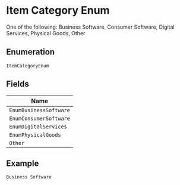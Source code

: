 
# Item Category Enum

One of the following: Business Software, Consumer Software, Digital Services, Physical Goods, Other

## Enumeration

`ItemCategoryEnum`

## Fields

| Name |
|  --- |
| `EnumBusinessSoftware` |
| `EnumConsumerSoftware` |
| `EnumDigitalServices` |
| `EnumPhysicalGoods` |
| `Other` |

## Example

```
Business Software
```

